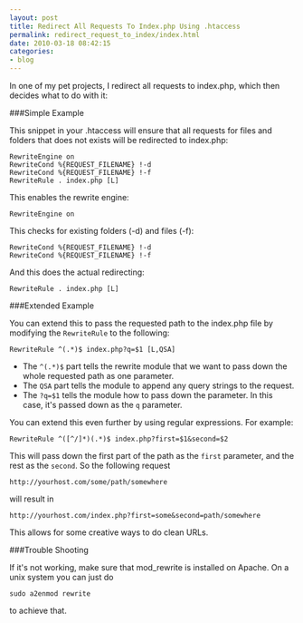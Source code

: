 ```yaml
---
layout: post
title: Redirect All Requests To Index.php Using .htaccess
permalink: redirect_request_to_index/index.html
date: 2010-03-18 08:42:15
categories:
- blog
---
```


In one of my pet projects, I redirect all requests to index.php, which then decides what to do with it:<!--break-->

###Simple Example

This snippet in your .htaccess will ensure that all requests for files and folders that does not exists will be redirected to index.php:

    RewriteEngine on
    RewriteCond %{REQUEST_FILENAME} !-d
    RewriteCond %{REQUEST_FILENAME} !-f
    RewriteRule . index.php [L]

This enables the rewrite engine:

    RewriteEngine on

This checks for existing folders (-d) and files (-f):

    RewriteCond %{REQUEST_FILENAME} !-d
    RewriteCond %{REQUEST_FILENAME} !-f

And this does the actual redirecting:

    RewriteRule . index.php [L]

###Extended Example

You can extend this to pass the requested path to the index.php file by modifying the `RewriteRule` to the following:

    RewriteRule ^(.*)$ index.php?q=$1 [L,QSA]

* The `^(.*)$` part tells the rewrite module that we want to pass down the whole requested path as one parameter.
* The `QSA` part tells the module to append any query strings to the request.
* The `?q=$1` tells the module how to pass down the parameter. In this case, it's passed down as the `q` parameter.

You can extend this even further by using regular expressions. For example:

    RewriteRule ^([^/]*)(.*)$ index.php?first=$1&second=$2

This will pass down the first part of the path as the `first` parameter, and the rest as the `second`. So the following request

    http://yourhost.com/some/path/somewhere

will result in

    http://yourhost.com/index.php?first=some&second=path/somewhere

This allows for some creative ways to do clean URLs.

###Trouble Shooting

If it's not working, make sure that mod_rewrite is installed on Apache. On a unix system you can just do

    sudo a2enmod rewrite

to achieve that.
